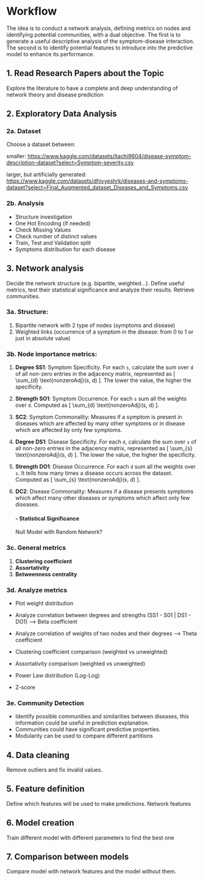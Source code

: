 # Workflow 
The idea is to conduct a network analysis, defining metrics on nodes and identifying potential communities, with a dual objective. The first is to generate a useful descriptive analysis of the symptom-disease interaction. The second is to identify potential features to introduce into the predictive model to enhance its performance.

## 1. Read Research Papers about the Topic
   Explore the literature to have a complete and deep understanding of network theory and disease prediction
   
## 2. Exploratory Data Analysis
### 2a. Dataset
Choose a dataset between:

smaller:    https://www.kaggle.com/datasets/itachi9604/disease-symptom-description-dataset?select=Symptom-severity.csv

larger, but artificially generated:    https://www.kaggle.com/datasets/dhivyeshrk/diseases-and-symptoms-dataset?select=Final_Augmented_dataset_Diseases_and_Symptoms.csv

### 2b. Analysis
- Structure investigation
- One Hot Encoding (if needed)
- Check Missing Values
- Check number of distinct values
- Train, Test and Validation split
- Symptoms distribution for each disease

## 3. Network analysis
Decide the network structure (e.g. bipartite, weighted...). Define useful metrics, test their statistical significance and analyze their results.
Retrieve communities.

### 3a. Structure:

1. Bipartite network with 2 type of nodes (symptoms and disease)
2. Weighted links (occurrence of a symptom in the disease: from 0 to 1 or just in absolute value)

### 3b. Node importance metrics:

1. **Degree SS1**: Symptom Specificity. For each `s`, calculate the sum over `d` of all non-zero entries in the adjacency matrix, represented as
   \[ \sum_{d} \text{nonzeroAdj}(s, d) \]. The lower the value, the higher the specificity.

2. **Strength SO1**: Symptom Occurrence. For each `s` sum all the weights over `d`. Computed as \[ \sum_{d} \text{nonzeroAdj}(s, d) \].

3. **SC2**: Symptom Commonality: Measures if a symptom is present in diseases which are affected by many other symptoms or in disease which are affected by only few symptoms.


4. **Degree DS1**: Disease Specificity. For each `d`, calculate the sum over `s` of all non-zero entries in the adjacency matrix, represented as
   \[ \sum_{s} \text{nonzeroAdj}(s, d) \]. The lower the value, the higher the specificity.

5. **Strength DO1**: Disease Occurrence. For each `d` sum all the weights over `s`. It tells how many times a disease occurs across the dataset. Computed as \[ \sum_{s} \text{nonzeroAdj}(s, d) \].

6. **DC2**: Disease Commonality: Measures if a disease presents symptoms which affect many other diseases or symptoms which affect only few diseases.

   #### - Statistical Significance

   Null Model with Random Network?

### 3c. General metrics

1. **Clustering coefficient**
2. **Assortativity**
3. **Betweenness centrality**

### 3d. Analyze metrics

- Plot weight distribution
- Analyze correlation between degrees and strengths (SS1 - S01 | DS1 - DO1) --> Beta coefficient
- Analyze correlation of weights of two nodes and their degrees --> Theta coefficient

- Clustering coefficient comparison (weighted vs unweighted)
- Assortativity comparison (weighted vs unweighted)

- Power Law distribution (Log-Log)
- Z-score

### 3e. Community Detection

   - Identify possible communities and similarities between diseases, this information could be useful in prediction explanation. 
   - Communities could have significant predictive properties.
   - Modularity can be used to compare different partitions

## 4. Data cleaning

Remove outliers and fix invalid values.


## 5. Feature definition

Define which features will be used to make predictions.
Network features

## 6. Model creation

Train different model with different parameters to find the best one

## 7. Comparison between models

Compare model with network features and the model without them.
